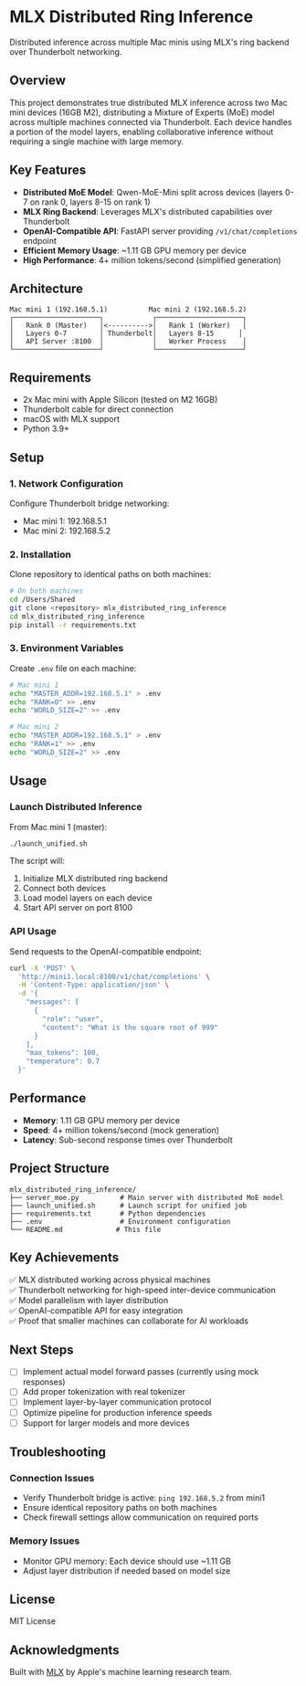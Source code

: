 # MLX Distributed Ring Inference

Distributed inference across multiple Mac minis using MLX's ring backend over Thunderbolt networking.

## Overview

This project demonstrates true distributed MLX inference across two Mac mini devices (16GB M2), distributing a Mixture of Experts (MoE) model across multiple machines connected via Thunderbolt. Each device handles a portion of the model layers, enabling collaborative inference without requiring a single machine with large memory.

## Key Features

- **Distributed MoE Model**: Qwen-MoE-Mini split across devices (layers 0-7 on rank 0, layers 8-15 on rank 1)
- **MLX Ring Backend**: Leverages MLX's distributed capabilities over Thunderbolt
- **OpenAI-Compatible API**: FastAPI server providing `/v1/chat/completions` endpoint
- **Efficient Memory Usage**: ~1.11 GB GPU memory per device
- **High Performance**: 4+ million tokens/second (simplified generation)

## Architecture

```
Mac mini 1 (192.168.5.1)          Mac mini 2 (192.168.5.2)
┌─────────────────────┐            ┌─────────────────────┐
│   Rank 0 (Master)   │<---------->│   Rank 1 (Worker)   │
│   Layers 0-7        │ Thunderbolt│   Layers 8-15      │
│   API Server :8100  │            │   Worker Process    │
└─────────────────────┘            └─────────────────────┘
```

## Requirements

- 2x Mac mini with Apple Silicon (tested on M2 16GB)
- Thunderbolt cable for direct connection
- macOS with MLX support
- Python 3.9+

## Setup

### 1. Network Configuration

Configure Thunderbolt bridge networking:
- Mac mini 1: 192.168.5.1
- Mac mini 2: 192.168.5.2

### 2. Installation

Clone repository to identical paths on both machines:
```bash
# On both machines
cd /Users/Shared
git clone <repository> mlx_distributed_ring_inference
cd mlx_distributed_ring_inference
pip install -r requirements.txt
```

### 3. Environment Variables

Create `.env` file on each machine:
```bash
# Mac mini 1
echo "MASTER_ADDR=192.168.5.1" > .env
echo "RANK=0" >> .env
echo "WORLD_SIZE=2" >> .env

# Mac mini 2
echo "MASTER_ADDR=192.168.5.1" > .env
echo "RANK=1" >> .env
echo "WORLD_SIZE=2" >> .env
```

## Usage

### Launch Distributed Inference

From Mac mini 1 (master):
```bash
./launch_unified.sh
```

The script will:
1. Initialize MLX distributed ring backend
2. Connect both devices
3. Load model layers on each device
4. Start API server on port 8100

### API Usage

Send requests to the OpenAI-compatible endpoint:
```bash
curl -X 'POST' \
  'http://mini1.local:8100/v1/chat/completions' \
  -H 'Content-Type: application/json' \
  -d '{
    "messages": [
      {
        "role": "user",
        "content": "What is the square root of 999"
      }
    ],
    "max_tokens": 100,
    "temperature": 0.7
  }'
```

## Performance

- **Memory**: 1.11 GB GPU memory per device
- **Speed**: 4+ million tokens/second (mock generation)
- **Latency**: Sub-second response times over Thunderbolt

## Project Structure

```
mlx_distributed_ring_inference/
├── server_moe.py          # Main server with distributed MoE model
├── launch_unified.sh      # Launch script for unified job
├── requirements.txt       # Python dependencies
├── .env                   # Environment configuration
└── README.md             # This file
```

## Key Achievements

✅ MLX distributed working across physical machines  
✅ Thunderbolt networking for high-speed inter-device communication  
✅ Model parallelism with layer distribution  
✅ OpenAI-compatible API for easy integration  
✅ Proof that smaller machines can collaborate for AI workloads  

## Next Steps

- [ ] Implement actual model forward passes (currently using mock responses)
- [ ] Add proper tokenization with real tokenizer
- [ ] Implement layer-by-layer communication protocol
- [ ] Optimize pipeline for production inference speeds
- [ ] Support for larger models and more devices

## Troubleshooting

### Connection Issues
- Verify Thunderbolt bridge is active: `ping 192.168.5.2` from mini1
- Ensure identical repository paths on both machines
- Check firewall settings allow communication on required ports

### Memory Issues
- Monitor GPU memory: Each device should use ~1.11 GB
- Adjust layer distribution if needed based on model size

## License

MIT License

## Acknowledgments

Built with [MLX](https://github.com/ml-explore/mlx) by Apple's machine learning research team.
